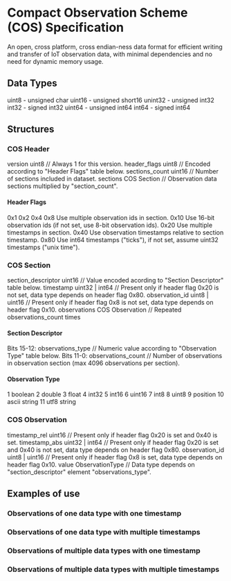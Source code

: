 # Compact Observation Scheme (COS) Specification

An open, cross platform, cross endian-ness data format for efficient writing and transfer of IoT observation data, with minimal dependencies and no need for dynamic memory usage.


## Data Types

uint8   - unsigned char
uint16  - unsigned short16
unint32 - unsigned int32
int32   - signed int32
uint64  - unsigned int64
int64   - signed int64


## Structures

### COS Header

version         uint8        // Always 1 for this version.
header_flags    uint8        // Encoded according to "Header Flags" table below.
sections_count  uint16       // Number of sections included in dataset.
sections        COS Section  // Observation data sections multiplied by "section_count".

#### Header Flags
0x1   <Reserved>
0x2   <Reserved>
0x4   <Reserved>
0x8   Use multiple observation ids in section.
0x10  Use 16-bit observation ids (if not set, use 8-bit observation ids).
0x20  Use multiple timestamps in section.
0x40  Use observation timestamps relative to section timestamp.
0x80  Use int64 timestamps ("ticks"), if not set, assume uint32 timestamps ("unix time").

### COS Section
section_descriptor  uint16           // Value encoded acording to "Section Descriptor" table below.
timestamp           uint32 | int64   // Present only if header flag 0x20 is not set, data type depends on header flag 0x80.
observation_id      uint8 | uint16   // Present only if header flag 0x8 is not set, data type depends on header flag 0x10.
observations        COS Observation  // Repeated observations_count times

#### Section Descriptor
Bits 15-12: observations_type   // Numeric value according to "Observation Type" table below.
Bits 11-0:  observations_count  // Number of observations in observation section (max 4096 observations per section).

#### Observation Type
1   boolean
2   double
3   float
4   int32
5   int16
6   uint16
7   int8
8   uint8
9   position
10  ascii string
11  utf8 string

### COS Observation
timestamp_rel   uint16            // Present only if header flag 0x20 is set and 0x40 is set.
timestamp_abs   uint32 | int64    // Present only if header flag 0x20 is set and 0x40 is not set, data type depends on header flag 0x80.
observation_id  uint8 | uint16    // Present only if header flag 0x8 is set, data type depends on header flag 0x10.
value           ObservationType   // Data type depends on "section_descriptor" element "observations_type".


## Examples of use

### Observations of one data type with one timestamp

### Observations of one data type with multiple timestamps

### Observations of multiple data types with one timestamp

### Observations of multiple data types with multiple timestamps

